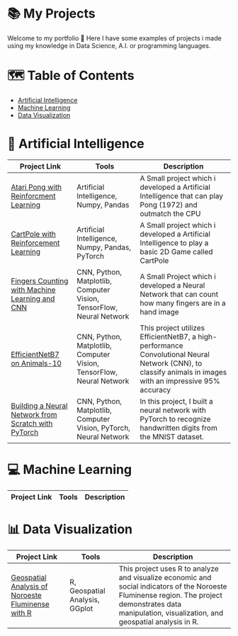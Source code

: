 # 📚 My Projects
Welcome to my portfolio 👋 Here I have some examples of projects i made using my knowledge in Data Science, A.I. or programming languages.

# 🗺️ Table of Contents
* [Artificial Intelligence](https://github.com/sdavibl/Projects-Guide/edit/main/README.md#artificial-intelligence)
* [Machine Learning](https://github.com/sdavibl/Projects-Guide/edit/main/README.md#-machine-learning)
* [Data Visualization](https://github.com/sdavibl/Projects-Guide/edit/main/README.md#-data-visualization)

# 🤖 Artificial Intelligence

| Project Link | Tools | Description |
| --- | --- | --- |
| [Atari Pong with Reinforcment Learning](https://github.com/sdavibl/Rede-Neural-Atari) | Artificial Intelligence, Numpy, Pandas | A Small project which i developed a Artificial Intelligence that can play Pong (1972) and outmatch the CPU |
| [CartPole with Reinforcement Learning](https://github.com/sdavibl/Reinforcement-Learning-CartPole/tree/main) | Artificial Intelligence, Numpy, Pandas, PyTorch | A Small project which i developed a Artificial Intelligence to play a basic 2D Game called CartPole |
| [Fingers Counting with Machine Learning and CNN](https://github.com/sdavibl/Reconhecimento-M-o-CNN) | CNN, Python, Matplotlib, Computer Vision, TensorFlow, Neural Network | A Small Project which i developed a Neural Network that can count how many fingers are in a hand image |
| [EfficientNetB7 on Animals-10](https://github.com/sdavibl/EfficientNetB7-on-Animals10) | CNN, Python, Matplotlib, Computer Vision, TensorFlow, Neural Network | This project utilizes EfficientNetB7, a high-performance Convolutional Neural Network (CNN), to classify animals in images with an impressive 95% accuracy |
| [Building a Neural Network from Scratch with PyTorch](https://github.com/sdavibl/Pytorch-MNIST) | CNN, Python, Matplotlib, Computer Vision, PyTorch, Neural Network | In this project, I built a neural network with PyTorch to recognize handwritten digits from the MNIST dataset. |


# 💻 Machine Learning
| Project Link | Tools | Description |
| --- | --- | --- |

# 📊 Data Visualization
| Project Link | Tools | Description |
| --- | --- | --- |
| [Geospatial Analysis of Noroeste Fluminense with R](https://github.com/sdavibl/Noroeste-Fluminense-com-R/tree/main) | R, Geospatial Analysis, GGplot | This project uses R to analyze and visualize economic and social indicators of the Noroeste Fluminense region. The project demonstrates data manipulation, visualization, and geospatial analysis in R. |



